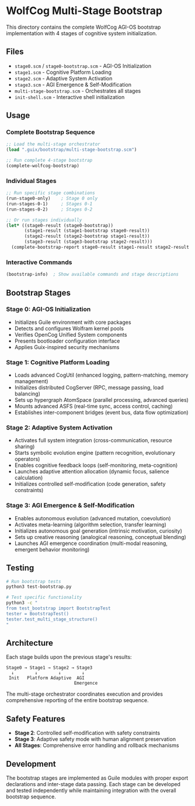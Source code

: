 # WolfCog Multi-Stage Bootstrap

This directory contains the complete WolfCog AGI-OS bootstrap implementation with 4 stages of cognitive system initialization.

## Files

- `stage0.scm` / `stage0-bootstrap.scm` - AGI-OS Initialization
- `stage1.scm` - Cognitive Platform Loading  
- `stage2.scm` - Adaptive System Activation
- `stage3.scm` - AGI Emergence & Self-Modification
- `multi-stage-bootstrap.scm` - Orchestrates all stages
- `init-shell.scm` - Interactive shell initialization

## Usage

### Complete Bootstrap Sequence

```scheme
;; Load the multi-stage orchestrator
(load ".guix/bootstrap/multi-stage-bootstrap.scm")

;; Run complete 4-stage bootstrap
(complete-wolfcog-bootstrap)
```

### Individual Stages

```scheme
;; Run specific stage combinations
(run-stage0-only)    ; Stage 0 only
(run-stages-0-1)     ; Stages 0-1
(run-stages-0-2)     ; Stages 0-2

;; Or run stages individually
(let* ((stage0-result (stage0-bootstrap))
       (stage1-result (stage1-bootstrap stage0-result))
       (stage2-result (stage2-bootstrap stage1-result))
       (stage3-result (stage3-bootstrap stage2-result)))
  (complete-bootstrap-report stage0-result stage1-result stage2-result stage3-result))
```

### Interactive Commands

```scheme
(bootstrap-info)  ; Show available commands and stage descriptions
```

## Bootstrap Stages

### Stage 0: AGI-OS Initialization
- Initializes Guile environment with core packages
- Detects and configures Wolfram kernel pools
- Verifies OpenCog Unified System components
- Presents bootloader configuration interface
- Applies Guix-inspired security mechanisms

### Stage 1: Cognitive Platform Loading
- Loads advanced CogUtil (enhanced logging, pattern-matching, memory management)
- Initializes distributed CogServer (RPC, message passing, load balancing)
- Sets up hypergraph AtomSpace (parallel processing, advanced queries)
- Mounts advanced ASFS (real-time sync, access control, caching)
- Establishes inter-component bridges (event bus, data flow optimization)

### Stage 2: Adaptive System Activation
- Activates full system integration (cross-communication, resource sharing)
- Starts symbolic evolution engine (pattern recognition, evolutionary operators)
- Enables cognitive feedback loops (self-monitoring, meta-cognition)
- Launches adaptive attention allocation (dynamic focus, salience calculation)
- Initializes controlled self-modification (code generation, safety constraints)

### Stage 3: AGI Emergence & Self-Modification
- Enables autonomous evolution (advanced mutation, coevolution)
- Activates meta-learning (algorithm selection, transfer learning)
- Initializes autonomous goal generation (intrinsic motivation, curiosity)
- Sets up creative reasoning (analogical reasoning, conceptual blending)
- Launches AGI emergence coordination (multi-modal reasoning, emergent behavior monitoring)

## Testing

```bash
# Run bootstrap tests
python3 test-bootstrap.py

# Test specific functionality
python3 -c "
from test_bootstrap import BootstrapTest
tester = BootstrapTest()
tester.test_multi_stage_structure()
"
```

## Architecture

Each stage builds upon the previous stage's results:

```
Stage0 → Stage1 → Stage2 → Stage3
  ↓        ↓        ↓        ↓
 Init   Platform Adaptive  AGI
                          Emergence
```

The multi-stage orchestrator coordinates execution and provides comprehensive reporting of the entire bootstrap sequence.

## Safety Features

- **Stage 2**: Controlled self-modification with safety constraints
- **Stage 3**: Adaptive safety mode with human alignment preservation
- **All Stages**: Comprehensive error handling and rollback mechanisms

## Development

The bootstrap stages are implemented as Guile modules with proper export declarations and inter-stage data passing. Each stage can be developed and tested independently while maintaining integration with the overall bootstrap sequence.